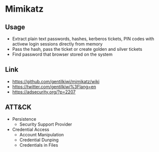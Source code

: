 # Mimikatz

## Usage
   - Extract plain text passwords, hashes, kerberos tickets, PIN codes with activew login sessions directly from memory
   - Pass the hash, pass the ticket or create golden and silver tickets
   - Find password that browser stored on the system

## Link
   - https://github.com/gentilkiwi/mimikatz/wiki
   - https://twitter.com/gentilkiwi%3Flang=en
   - https://adsecurity.org/?p=2207

## ATT&CK
   - Persistence
     - Security Support Provider   
   - Credential Access
     - Account Manipulation
     - Credential Dunping
     - Credentials in Files 
